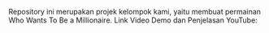 Repository ini merupakan projek kelompok kami, yaitu membuat permainan Who Wants To Be a Millionaire. Link Video Demo dan Penjelasan YouTube: 
